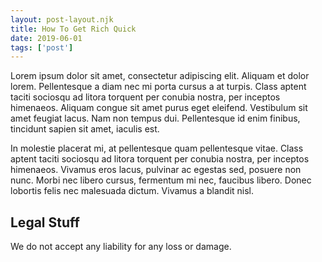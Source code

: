 ```yaml
---
layout: post-layout.njk
title: How To Get Rich Quick
date: 2019-06-01
tags: ['post']
---
```

<!-- Excerpt Start -->
Lorem ipsum dolor sit amet, consectetur adipiscing elit. Aliquam et dolor lorem. Pellentesque a diam nec mi porta cursus a at turpis. Class aptent taciti sociosqu ad litora torquent per conubia nostra, per inceptos himenaeos. Aliquam congue sit amet purus eget eleifend. Vestibulum sit amet feugiat lacus. Nam non tempus dui. Pellentesque id enim finibus, tincidunt sapien sit amet, iaculis est. 

In molestie placerat mi, at pellentesque quam pellentesque vitae. Class aptent taciti sociosqu ad litora torquent per conubia nostra, per inceptos himenaeos. Vivamus eros lacus, pulvinar ac egestas sed, posuere non nunc. Morbi nec libero cursus, fermentum mi nec, faucibus libero. Donec lobortis felis nec malesuada dictum. Vivamus a blandit nisl.
<!-- Excerpt End -->
## Legal Stuff
We do not accept any liability for any loss or damage.